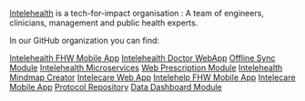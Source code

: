 [Intelehealth](https://intelehealth.org) is a tech-for-impact organisation : A team of engineers, clinicians, management and public health experts. 

In our GitHub organization you can find:

[Intelehealth FHW Mobile App](https://github.com/Intelehealth/Intelehealth-FHW-MobileApp)
[Intelehealth Doctor WebApp](https://github.com/Intelehealth/Intelehealth-Doctor-WebApp)
[Offline Sync Module](https://github.com/Intelehealth/Middleware)
[Intelehealth Microservices](https://github.com/Intelehealth/Doctor-WebApp-Mindmap-Service)
[Web Prescription Module](https://github.com/Intelehealth/Web-Prescription)
[Intelehealth Mindmap Creator](https://github.com/Intelehealth/Mindmap-Creator-SPA)
[Intelecare Web App](https://github.com/Intelehealth/Intelecare-WebApp)
[Intelehelp FHW Mobile App](https://github.com/Intelehealth/Intelehelp-FHW-MobileApp)
[Intelecare Mobile App](https://github.com/Intelehealth/Intelecare-MobileApp)
[Protocol Repository](https://github.com/Intelehealth/Intelehealth-Ayu)
[Data Dashboard Module](https://github.com/Intelehealth/Intelehealth-Data-Dashboard)
